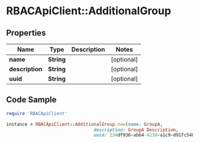 # RBACApiClient::AdditionalGroup

## Properties

Name | Type | Description | Notes
------------ | ------------- | ------------- | -------------
**name** | **String** |  | [optional] 
**description** | **String** |  | [optional] 
**uuid** | **String** |  | [optional] 

## Code Sample

```ruby
require 'RBACApiClient'

instance = RBACApiClient::AdditionalGroup.new(name: GroupA,
                                 description: GroupA Description,
                                 uuid: 234df936-abb4-4238-a1c9-d91fc540c702)
```


